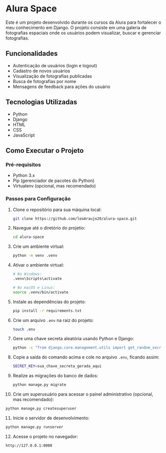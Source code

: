 # Alura Space

Este é um projeto desenvolvido durante os cursos da Alura para fortalecer o meu conhecimento em Django. O projeto consiste em uma galeria de fotografias espaciais onde os usuários podem visualizar, buscar e gerenciar fotografias.

## Funcionalidades

- Autenticação de usuários (login e logout)
- Cadastro de novos usuários
- Visualização de fotografias publicadas
- Busca de fotografias por nome
- Mensagens de feedback para ações do usuário

## Tecnologias Utilizadas

- Python
- Django
- HTML
- CSS
- JavaScript

## Como Executar o Projeto

### Pré-requisitos

- Python 3.x
- Pip (gerenciador de pacotes do Python)
- Virtualenv (opcional, mas recomendado)

### Passos para Configuração

1. Clone o repositório para sua máquina local:
   ```sh
   git clone https://github.com/leoAraujo20/alura-space.git

2. Navegue até o diretório do projetio:
   ```sh
   cd alura-space

3. Crie um ambiente virtual:
   ```sh
   python -m venv .venv

4. Ativar o ambiente virtual:
   ```sh
   # No Windows:
   .venv\Scripts\activate

   # No macOS e Linux:
   source .venv/bin/activate
   ```

5. Instale as dependências do projeto:
   ```sh
   pip install -r requirements.txt
   ```
6. Crie um arquivo `.env` na raiz do projeto:
   ```sh
   touch .env
   ```

7. Gere uma chave secreta aleatória usando Python e Django:
   ```sh
   python -c "from django.core.management.utils import get_random_secret_key; print(get_random_secret_key())"
   ```

8. Copie a saída do comando acima e cole no arquivo `.env`, ficando assim:
   ```sh
   SECRET_KEY=sua_chave_secreta_gerada_aqui
   ```

9. Realize as migrações do banco de dados:
   ```sh
   python manage.py migrate
   ```

10. Crie um superusuário para acessar o painel administrativo (opcional, mas recomendado):
   ```sh
   python manage.py createsuperuser
   ```

11. Inicie o servidor de desenvolvimento:
   ```sh
   python manage.py runserver
   ```

12. Acesse o projeto no navegador:
   ```sh
   http://127.0.0.1:8000
   ```
   
    


